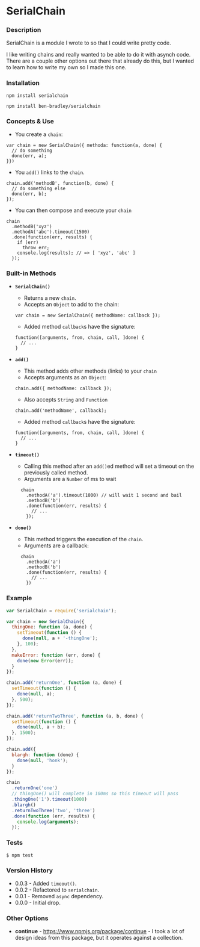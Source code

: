 # SerialChain

### Description

SerialChain is a module I wrote to so that I could write pretty code.

I like writing chains and really wanted to be able to do it with asynch code.  There are a couple other options out there that already do this, but I wanted to learn how to write my own so I made this one.

### Installation

`npm install serialchain`

`npm install ben-bradley/serialchain`

### Concepts & Use

- You create a `chain`:
```
var chain = new SerialChain({ methoda: function(a, done) {
  // do something
  done(err, a);
}})
```

- You `add()` links to the `chain`.
```
chain.add('methodB', function(b, done) {
  // do something else
  done(err, b);
});
```

- You can then compose and execute your `chain`
```
chain
  .methodB('xyz')
  .methodA('abc').timeout(1500)
  .done(function(err, results) {
    if (err)
      throw err;
    console.log(results); // => [ 'xyz', 'abc' ]
  });
```

### Built-in Methods

- __`SerialChain()`__
  - Returns a new `chain`.
  - Accepts an `Object` to add to the chain:
  ```
  var chain = new SerialChain({ methodName: callback });
  ```
  - Added method `callback`s have the signature:
  ```
  function([arguments, from, chain, call, ]done) {
    // ...
  }
  ```

- __`add()`__
  - This method adds other methods (links) to your `chain`
  - Accepts arguments as an `Object`:
  ```
  chain.add({ methodName: callback });
  ```
  - Also accepts `String` and `Function`
  ```
  chain.add('methodName', callback);
  ```
  - Added method `callback`s have the signature:
  ```
  function([arguments, from, chain, call, ]done) {
    // ...
  }
  ```

- __`timeout()`__
  - Calling this method after an `add()`ed method will set a timeout on the previously called method.
  - Arguments are a `Number` of ms to wait
  ```
    chain
      .methodA('a').timeout(1000) // will wait 1 second and bail
      .methodB('b')
      .done(function(err, results) {
        // ...
      });
  ```

- __`done()`__
  - This method triggers the execution of the `chain`.
  - Arguments are a callback:
  ```
    chain
      .methodA('a')
      .methodB('b')
      .done(function(err, results) {
        // ...
      })
  ```

### Example
```js
var SerialChain = require('serialchain');

var chain = new SerialChain({
  thingOne: function (a, done) {
    setTimeout(function () {
      done(null, a + '-thingOne');
    }, 100);
  },
  makeError: function (err, done) {
    done(new Error(err));
  }
});

chain.add('returnOne', function (a, done) {
  setTimeout(function () {
    done(null, a);
  }, 500);
});

chain.add('returnTwoThree', function (a, b, done) {
  setTimeout(function () {
    done(null, a + b);
  }, 1500);
});

chain.add({
  blargh: function (done) {
    done(null, 'honk');
  }
});

chain
  .returnOne('one')
  // thingOne() will complete in 100ms so this timeout will pass
  .thingOne('1').timeout(1000)
  .blargh()
  .returnTwoThree('two', 'three')
  .done(function (err, results) {
    console.log(arguments);
  });
```

### Tests

`$ npm test`

### Version History
- 0.0.3 - Added `timeout()`.
- 0.0.2 - Refactored to `serialchain`.
- 0.0.1 - Removed `async` dependency.
- 0.0.0 - Initial drop.

### Other Options
- __continue__ - https://www.npmjs.org/package/continue - I took a lot of design ideas from this package, but it operates against a collection.
